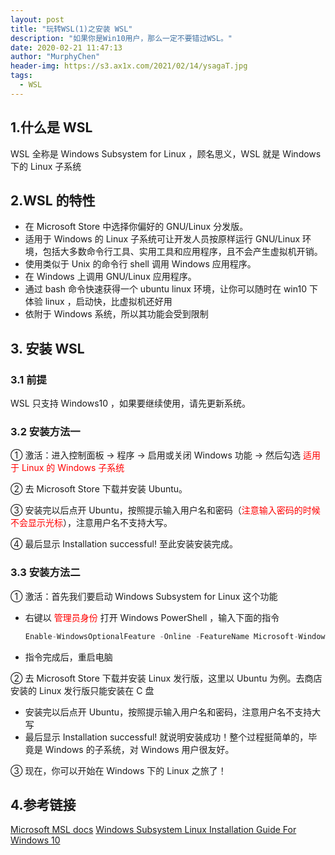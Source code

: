 ```yaml
---
layout: post
title: "玩转WSL(1)之安装 WSL"
description: "如果你是Win10用户，那么一定不要错过WSL。"
date: 2020-02-21 11:47:13
author: "MurphyChen"
header-img: https://s3.ax1x.com/2021/02/14/ysagaT.jpg
tags:
  - WSL
---
```

## 1.什么是 WSL

WSL 全称是 Windows Subsystem for Linux ，顾名思义，WSL 就是 Windows 下的 Linux 子系统

## 2.WSL 的特性

- 在 Microsoft Store 中选择你偏好的 GNU/Linux 分发版。
- 适用于 Windows 的 Linux 子系统可让开发人员按原样运行 GNU/Linux 环境，包括大多数命令行工具、实用工具和应用程序，且不会产生虚拟机开销。
- 使用类似于 Unix 的命令行 shell 调用 Windows 应用程序。
- 在 Windows 上调用 GNU/Linux 应用程序。
- 通过 bash 命令快速获得一个 ubuntu linux 环境，让你可以随时在 win10 下体验 linux ，启动快，比虚拟机还好用
- 依附于 Windows 系统，所以其功能会受到限制

## 3. 安装 WSL

### 3.1 前提

WSL 只支持 Windows10 ，如果要继续使用，请先更新系统。

### 3.2 安装方法一

① 激活：进入控制面板 -> 程序 -> 启用或关闭 Windows 功能 -> 然后勾选 <font color=red>适用于 Linux 的 Windows 子系统</font>

② 去 Microsoft Store 下载并安装 Ubuntu。

③ 安装完以后点开 Ubuntu，按照提示输入用户名和密码（<font color=red>注意输入密码的时候不会显示光标</font>），注意用户名不支持大写。

④ 最后显示 Installation successful! 至此安装安装完成。

### 3.3 安装方法二

① 激活：首先我们要启动 Windows Subsystem for Linux 这个功能

- 右键以 <font color=red>管理员身份</font> 打开 Windows PowerShell ，输入下面的指令

  ```js
  Enable-WindowsOptionalFeature -Online -FeatureName Microsoft-Windows-Subsystem-Linux
  ```

- 指令完成后，重启电脑

② 去 Microsoft Store 下载并安装 Linux 发行版，这里以 Ubuntu 为例。去商店安装的 Linux 发行版只能安装在 C 盘

- 安装完以后点开 Ubuntu，按照提示输入用户名和密码，注意用户名不支持大写
- 最后显示 Installation successful! 就说明安装成功！整个过程挺简单的，毕竟是 Windows 的子系统，对 Windows 用户很友好。

③ 现在，你可以开始在 Windows 下的 Linux 之旅了！

## 4.参考链接

[Microsoft MSL docs](https://docs.microsoft.com/zh-cn/windows/wsl/install-win10#troubleshooting)
[Windows Subsystem Linux Installation Guide For Windows 10](https://docs.microsoft.com/en-us/windows/wsl/install-win10)

